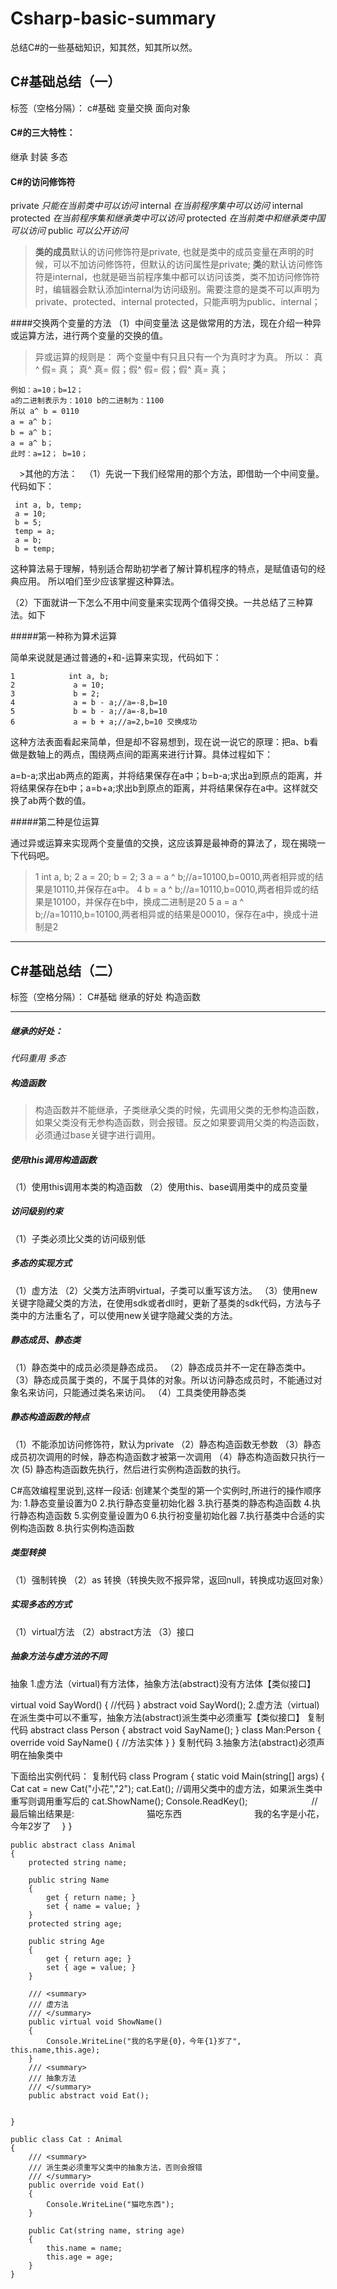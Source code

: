 # Csharp-basic-summary
总结C#的一些基础知识，知其然，知其所以然。


C#基础总结（一）
-----
标签（空格分隔）： c#基础 变量交换 面向对象
#### C#的三大特性：
继承
封装
多态

#### C#的访问修饰符
private
*只能在当前类中可以访问*
internal
*在当前程序集中可以访问*
internal protected
*在当前程序集和继承类中可以访问*
protected
*在当前类中和继承类中国可以访问*
public
*可以公开访问*

>  **类的成员**默认的访问修饰符是private, 也就是类中的成员变量在声明的时候，可以不加访问修饰符，但默认的访问属性是private;
**类**的默认访问修饰符是internal，也就是砸当前程序集中都可以访问该类，类不加访问修饰符时，编辑器会默认添加internal为访问级别。需要注意的是类不可以声明为private、protected、internal protected，只能声明为public、internal；

####交换两个变量的方法
（1）中间变量法
这是做常用的方法，现在介绍一种异或运算方法，进行两个变量的交换的值。
>异或运算的规则是：
两个变量中有只且只有一个为真时才为真。
所以：
真^ 假= 真； 真^ 真= 假；假^ 假= 假；假^ 真= 真；

```
例如：a=10；b=12；
a的二进制表示为：1010 b的二进制为：1100
所以 a^ b = 0110
a = a^ b；
b = a^ b；
a = a^ b；
此时：a=12； b=10；
```

　>其他的方法：
　（1）先说一下我们经常用的那个方法，即借助一个中间变量。代码如下：
  
     int a, b, temp;
     a = 10;
     b = 5;
     temp = a;
     a = b;
     b = temp;
     
这种算法易于理解，特别适合帮助初学者了解计算机程序的特点，是赋值语句的经典应用。
所以咱们至少应该掌握这种算法。

（2）下面就讲一下怎么不用中间变量来实现两个值得交换。一共总结了三种算法。如下

#####第一种称为算术运算

简单来说就是通过普通的+和-运算来实现，代码如下：
```
1            int a, b;
2             a = 10;
3             b = 2;
4             a = b - a;//a=-8,b=10
5             b = b - a;//a=-8,b=10
6             a = b + a;//a=2,b=10 交换成功
```
这种方法表面看起来简单，但是却不容易想到，现在说一说它的原理：把a、b看做是数轴上的两点，围绕两点间的距离来进行计算。具体过程如下：

a=b-a;求出ab两点的距离，并将结果保存在a中；b=b-a;求出a到原点的距离，并将结果保存在b中；a=b+a;求出b到原点的距离，并将结果保存在a中。这样就交换了ab两个数的值。

#####第二种是位运算

通过异或运算来实现两个变量值的交换，这应该算是最神奇的算法了，现在揭晓一下代码吧。
>1            int a, b;
2             a = 20; b = 2;
3             a = a ^ b;//a=10100,b=0010,两者相异或的结果是10110,并保存在a中。
4             b = a ^ b;//a=10110,b=0010,两者相异或的结果是10100，并保存在b中，换成二进制是20
5             a = a ^ b;//a=10110,b=10100,两者相异或的结果是00010，保存在a中，换成十进制是2


---
## C#基础总结（二）

标签（空格分隔）： C#基础 继承的好处 构造函数

---
##### 继承的好处：
*代码重用*
*多态*

#####  构造函数
> 构造函数并不能继承，子类继承父类的时候，先调用父类的无参构造函数，如果父类没有无参构造函数，则会报错。反之如果要调用父类的构造函数，必须通过base关键字进行调用。

##### 使用this调用构造函数
（1）使用this调用本类的构造函数
（2）使用this、base调用类中的成员变量


##### 访问级别约束
（1）子类必须比父类的访问级别低

##### 多态的实现方式
（1）虚方法
（2）父类方法声明virtual，子类可以重写该方法。
（3）使用new关键字隐藏父类的方法，在使用sdk或者dll时，更新了基类的sdk代码，方法与子类中的方法重名了，可以使用new关键字隐藏父类的方法。

##### 静态成员、静态类
（1）静态类中的成员必须是静态成员。
（2）静态成员并不一定在静态类中。
（3）静态成员属于类的，不属于具体的对象。所以访问静态成员时，不能通过对象名来访问，只能通过类名来访问。
（4）工具类使用静态类

##### 静态构造函数的特点
（1）不能添加访问修饰符，默认为private
（2）静态构造函数无参数
（3）静态成员初次调用的时候，静态构造函数才被第一次调用
（4）静态构造函数只执行一次
 (5) 静态构造函数先执行，然后进行实例构造函数的执行。
 
 C#高效编程里说到,这样一段话:
创建某个类型的第一个实例时,所进行的操作顺序为:
1.静态变量设置为0
2.执行静态变量初始化器
3.执行基类的静态构造函数
4.执行静态构造函数
5.实例变量设置为0
6.执行衯变量初始化器
7.执行基类中合适的实例构造函数
8.执行实例构造函数


##### 类型转换
（1）强制转换 
（2）as 转换（转换失败不报异常，返回null，转换成功返回对象）


##### 实现多态的方式
（1）virtual方法
（2）abstract方法
（3）接口

##### 抽象方法与虚方法的不同

抽象
1.虚方法（virtual)有方法体，抽象方法(abstract)没有方法体【类似接口】

virtual void SayWord()
{
//代码
}
abstract void SayWord();
 2.虚方法（virtual)在派生类中可以不重写，抽象方法(abstract)派生类中必须重写【类似接口】
复制代码
abstract class Person
{
     abstract void SayName();
}
class Man:Person
{
     override void SayName()
     {
       //方法实体
      }
}
复制代码
 3.抽象方法(abstract)必须声明在抽象类中


下面给出实例代码：
复制代码
 class Program
    {
        static void Main(string[] args)
        {
            Cat cat = new Cat("小花","2");
            cat.Eat();
            //调用父类中的虚方法，如果派生类中重写则调用重写后的
            cat.ShowName();
            Console.ReadKey();
　　　　　　　//最后输出结果是:
　　　　　　　　猫吃东西
　　　　　　　　我的名字是小花，今年2岁了　
        }
    }

    public abstract class Animal
    {
        protected string name;

        public string Name
        {
            get { return name; }
            set { name = value; }
        }
        protected string age;

        public string Age
        {
            get { return age; }
            set { age = value; }
        }
        
        /// <summary>
        /// 虚方法
        /// </summary>
        public virtual void ShowName()
        {
            Console.WriteLine("我的名字是{0}，今年{1}岁了", this.name,this.age);
        }
        /// <summary>
        /// 抽象方法
        /// </summary>
        public abstract void Eat();


    }

    public class Cat : Animal
    {
        /// <summary>
        /// 派生类必须重写父类中的抽象方法，否则会报错
        /// </summary>
        public override void Eat()
        {
            Console.WriteLine("猫吃东西");
        }

        public Cat(string name, string age)
        {
            this.name = name;
            this.age = age;
        }
    }

   

